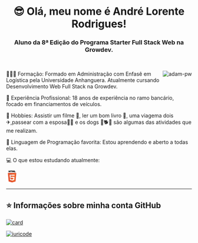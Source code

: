 <h1 align="center">😎 Olá, meu nome é <strong>André Lorente Rodrigues!</strong></h1>

<h3 align="center">Aluno da 8&ordf; Edição do Programa Starter Full Stack Web na Growdev.</h3> 
<br>
<p><img align="right" src="C:\Users\Pet Lore\Desktop\Growdev\Aulas\Módulo 2\GitHub" alt="adam-pw" /></p>

👨🏻‍🎓 Formação: Formado em Administração com Enfasê em Logística pela Universidade Anhanguera. Atualmente cursando Desenvolvimento Web Full Stack na Growdev.

💬 Experiência Profissional: 18 anos de experiência no ramo bancário, focado em financiamentos de veículos.

🥳 Hobbies: Assistir um filme 🎥, ler um bom livro 📕,  uma viagema dois ✈,passear com a esposa👩🏻 e os dogs 🐶🐕🐩 são algumas das atividades que me realizam.

🚀 Linguagem de Programação favorita: Estou aprendendo e aberto a todas elas.

💻 O que estou estudando atualmente: 
<br>

<code><img height="32" src="https://raw.githubusercontent.com/github/explore/80688e429a7d4ef2fca1e82350fe8e3517d3494d/topics/html/html.png" alt="HTML5"/></code>

---

## ⭐ Informações sobre minha conta GitHub

<!--
**Andreloren/Andreloren** is a ✨ _special_ ✨ repository because its `README.md` (this file) appears on your GitHub profile.

Here are some ideas to get you started:

- 🔭 I’m currently working on ...
- 🌱 I’m currently learning ...
- 👯 I’m looking to collaborate on ...
- 🤔 I’m looking for help with ...
- 💬 Ask me about ...
- 📫 How to reach me: ...
- 😄 Pronouns: ...
- ⚡ Fun fact: ...
-->
[![card](https://github-readme-stats.vercel.app/api?username=Andreloren&theme=dark&show_icons=true)](https://github.com/Andreloren/)

[![iuricode](https://github-readme-stats.vercel.app/api/top-langs/?username=Andreloren&hide=html&layout=compact=true&theme=default)](https://github.com/Andreloren/)
